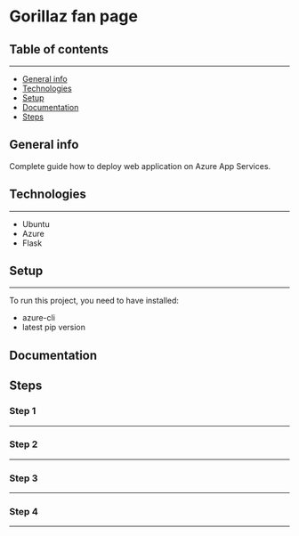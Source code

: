 # Gorillaz fan page 


## Table of contents
---
- [General info](#general-info)
- [Technologies](#technologies)
- [Setup](#setup)
- [Documentation](#documentation)
- [Steps](#steps)




## General info

Complete guide how to deploy web application on Azure App Services.



## Technologies
---
- Ubuntu
- Azure
- Flask
 


## Setup
---
To run this project, you need to have installed:
- azure-cli
- latest pip version

## Documentation


## Steps


### Step 1
---

### Step 2
---

### Step 3
---

### Step 4
---
 
